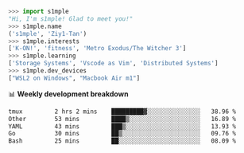 ```python
>>> import s1mple
"Hi, I'm s1mple! Glad to meet you!"
>>> s1mple.name
('s1mple', 'Ziy1-Tan')
>>> s1mple.interests
['K-ON!', 'fitness', 'Metro Exodus/The Witcher 3']
>>> s1mple.learning
['Storage Systems', 'Vscode as Vim', 'Distributed Systems']
>>> s1mple.dev_devices
["WSL2 on Windows", "Macbook Air m1"]
```
📊 **Weekly development breakdown**
<!--START_SECTION:waka-->

```txt
tmux         2 hrs 2 mins    █████████▓░░░░░░░░░░░░░░░   38.96 %
Other        53 mins         ████▒░░░░░░░░░░░░░░░░░░░░   16.89 %
YAML         43 mins         ███▒░░░░░░░░░░░░░░░░░░░░░   13.93 %
Go           30 mins         ██▒░░░░░░░░░░░░░░░░░░░░░░   09.76 %
Bash         25 mins         ██░░░░░░░░░░░░░░░░░░░░░░░   08.09 %
```

<!--END_SECTION:waka-->
